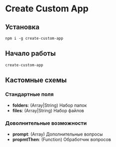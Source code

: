 # Create Custom App

## Установка

```
npm i -g create-custom-app
```

## Начало работы

```
create-custom-app
```

## Кастомные схемы

### Стандартные поля

- **folders**: (Array|String) Набор папок
- **files**: (Array|String) Набор файлов

### Доволнительные возможности

- **prompt**: (Array) Дополнительные вопросы
- **propmtThen**: (Function) Обработчик вопросов